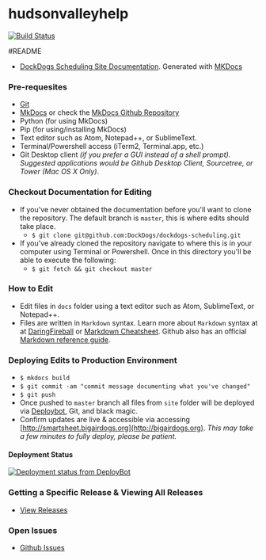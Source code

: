 # hudsonvalleyhelp


[![Build Status](https://travis-ci.org/brianjking/hudsonvalleyhelp.svg?branch=master)](https://travis-ci.org/brianjking/hudsonvalleyhelp)




#README

* [DockDogs Scheduling Site Documentation](http://smartsheet.bigairdogs.org). Generated with [MKDocs](http://mkdocs.org)

### Pre-requesites 

* [Git](http://github.com)
* [MkDocs](http://mkdocs.org) or check the [MkDocs Github Repository](https://github.com/mkdocs/mkdocs/)
* Python (for using MkDocs)
* Pip (for using/installing MkDocs)
* Text editor such as Atom, Notepad++, or SublimeText.
* Terminal/Powershell access (iTerm2, Terminal.app, etc.)
* Git Desktop client _(if you prefer a GUI instead of a shell prompt). Suggested applications would be Github Desktop Client, Sourcetree, or Tower (Mac OS X Only)_.

### Checkout Documentation for Editing

* If you've never obtained the documentation before you'll want to clone the repository. The default branch is `master`, this is where edits should take place.
    * `$ git clone git@github.com:DockDogs/dockdogs-scheduling.git`
* If you've already cloned the repository navigate to where this is in your computer using Terminal or Powershell. Once in this directory you'll be able to execute the following:
    * `$ git fetch && git checkout master`

### How to Edit

* Edit files in `docs` folder using a text editor such as Atom, SublimeText, or Notepad++. 
* Files are written in `Markdown` syntax. Learn more about `Markdown` syntax at at [DaringFireball](https://daringfireball.net/projects/markdown/) or [Markdown Cheatsheet](https://github.com/adam-p/markdown-here/wiki/Markdown-Cheatsheet). Github also has an official [Markdown reference guide](https://help.github.com/articles/markdown-basics/).

### Deploying Edits to Production Environment

* `$ mkdocs build`
* `$ git commit -am "commit message documenting what you've changed"`
* `$ git push`
* Once pushed to `master` branch all files from `site` folder will be deployed via [Deploybot](http://deploybot.com), Git, and black magic.
* Confirm updates are live & accessible via accessing [http://smartsheet.bigairdogs.org](http://bigairdogs.org). _This may take a few minutes to fully deploy, please be patient._


#### Deployment Status 

[![Deployment status from DeployBot](https://dockdogs.deploybot.com/badge/77558059970570/58385.svg)](http://deploybot.com)

### Getting a Specific Release & Viewing All Releases

* [View Releases](https://github.com/DockDogs/dockdogs-scheduling/releases)

### Open Issues

* [Github Issues](https://github.com/brianjking/dockdogs-scheduling/issues)
